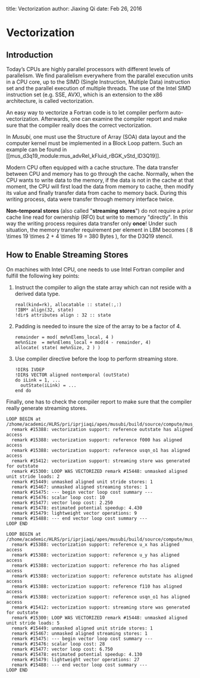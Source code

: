 title: Vectorization
author: Jiaxing Qi
date: Feb 26, 2016

# Vectorization

## Introduction

Today’s CPUs are highly parallel processors with different levels of parallelism.
We find parallelism everywhere from the parallel execution units in a CPU core,
up to the SIMD (Single Instruction, Multiple Data) instruction set and the
parallel execution of multiple threads. The use of the Intel SIMD instruction
set (e.g. SSE, AVX), which is an extension to the x86 architecture, is called
vectorization.

An easy way to vectorize a Fortran code is to let compiler perform
auto-vectorization. Afterwards, one can examine the compiler report and make
sure that the compiler really does the correct vectorization.

In *Musubi*, one must use the Structure of Array (SOA) data layout and the
computer kernel must be implemented in a Block Loop pattern. Such an example can
be found in [[mus_d3q19_module:mus_advRel_kFluid_rBGK_vStd_lD3Q19]].

Modern CPU often equipped with a cache structure. The data transfer between CPU
and memory has to go through the cache. Normally, when the CPU wants to write
data to the memory, if the data is not in the cache at that moment, the CPU will
first load the data from memory to cache, then modify its value and finally
transfer data from cache to memory back. During this writing process, data were 
transfer through memory interface twice.

**Non-temporal stores** (also called "**streaming stores**")
do not require a prior cache line read for ownership (RFO) but write to memory
"directly". In this way the writing process requires data transfer only **once**!
Under such situation, the memory transfer requirement per element in LBM becomes
\( 8 \times 19 \times 2 + 4 \times 19 = 380 Bytes \), for the D3Q19 stencil.

## How to Enable Streaming Stores

On machines with Intel CPU, one needs to use Intel Fortran compiler and fulfill
the following key points:

1.  Instruct the compiler to align the state array which can not reside with a
    derived data type.

        real(kind=rk), allocatable :: state(:,:)
        !IBM* align(32, state)
        !dir$ attributes align : 32 :: state

2.  Padding is needed to insure the size of the array to be a factor of 4.

        remainder = mod( me%nElems_local, 4 )
        me%nSize  = me%nElems_local + mod(4 - remainder, 4)
        allocate( state( me%nSize, 2 ) )

3.  Use compiler directive before the loop to perform streaming store.

        !DIR$ IVDEP
        !DIR$ VECTOR aligned nontemporal (outState)
        do iLink = 1, ...
          outState(iLink) = ...
        end do

Finally, one has to check the compiler report to make sure that the compiler
really generate streaming stores.

    LOOP BEGIN at /zhome/academic/HLRS/pri/iprjiaqi/apes/musubi/build/source/compute/mus_compute_d3q19_module.f90(213,7)
      remark #15388: vectorization support: reference outstate has aligned access
      remark #15388: vectorization support: reference f000 has aligned access
      remark #15388: vectorization support: reference usqn_o1 has aligned access
      remark #15412: vectorization support: streaming store was generated for outstate
      remark #15300: LOOP WAS VECTORIZED remark #15448: unmasked aligned unit stride loads: 2
      remark #15449: unmasked aligned unit stride stores: 1
      remark #15467: unmasked aligned streaming stores: 1
      remark #15475: --- begin vector loop cost summary ---
      remark #15476: scalar loop cost: 10
      remark #15477: vector loop cost: 2.250
      remark #15478: estimated potential speedup: 4.430
      remark #15479: lightweight vector operations: 9
      remark #15488: --- end vector loop cost summary ---
    LOOP END

    LOOP BEGIN at /zhome/academic/HLRS/pri/iprjiaqi/apes/musubi/build/source/compute/mus_compute_d3q19_module.f90(223,7)
      remark #15388: vectorization support: reference u_x has aligned access
      remark #15388: vectorization support: reference u_y has aligned access
      remark #15388: vectorization support: reference rho has aligned access
      remark #15388: vectorization support: reference outstate has aligned access
      remark #15388: vectorization support: reference f110 has aligned access
      remark #15388: vectorization support: reference usqn_o1 has aligned access
      remark #15412: vectorization support: streaming store was generated for outstate
      remark #15300: LOOP WAS VECTORIZED remark #15448: unmasked aligned unit stride loads: 5
      remark #15449: unmasked aligned unit stride stores: 1
      remark #15467: unmasked aligned streaming stores: 1
      remark #15475: --- begin vector loop cost summary ---
      remark #15476: scalar loop cost: 28
      remark #15477: vector loop cost: 6.750
      remark #15478: estimated potential speedup: 4.130
      remark #15479: lightweight vector operations: 27
      remark #15488: --- end vector loop cost summary ---
    LOOP END
